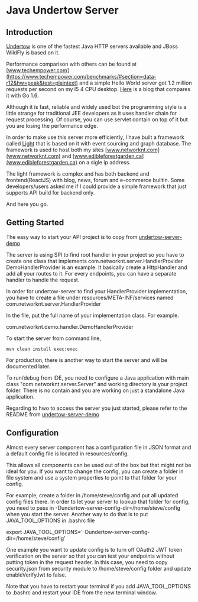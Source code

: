 # Java Undertow Server

## Introduction

[Undertow](http://undertow.io/) is  one of the fastest Java HTTP servers available and JBoss WildFly is based on it.

Performance comparison with others can be found
at [www.techempower.com](https://www.techempower.com/benchmarks/#section=data-r12&hw=peak&test=plaintext) and
a simple Hello World server got 1.2 million requests per second on my I5 4 CPU desktop.
[Here](https://www.networknt.com/blog/All/CeHJjNRjRiS1dH1qqme2LQ) is a blog that compares it with Go 1.6.

Although it is fast, reliable and widely used but the programming style is a little strange for traditional
JEE developers as it uses handler chain for request processing. Of course, you can use servlet contain on top of it
but you are losing the performance edge.

In order to make use this server more efficiently, I have built a framework
called [Light](https://github.com/networknt/light) that is based on it with event sourcing
and graph database. The framework is used to host both my sites [www.networknt.com](www.networknt.com)
and [www.edibleforestgarden.ca](www.edibleforestgarden.ca) on a sigle ip address.

The light framework is complex and has both backend and frontend(ReactJS) with blog, news, forum and e-commerce builtin.
Some developers/users asked me if I could provide a simple framework that just supports API build for backend only.

And here you go.

## Getting Started

The easy way to start your API project is to copy from [undertow-server-demo](https://github.com/networknt/undertow-server-demo)

The server is using SPI to find root handler in your project so you have to create one class that implements com.networknt.server.HandlerProvider
DemoHandlerProvider is an example. It basically create a HttpHandler and add all your routes to it. For every endpoints, you can
have a separate handler to handle the request.

In order for undertow-server to find your HandlerProvider implementation, you have to create a file under
resources/META-INF/services named com.networknt.server.HandlerProvider

In the file, put the full name of your implementation class. For example.

com.networknt.demo.handler.DemoHandlerProvider

To start the server from command line,

```
mvn clean install exec:exec
```

For production, there is another way to start the server and will be documented later.

To run/debug from IDE, you need to configure a Java application with main class "com.networknt.server.Server" and
working directory is your project folder. There is no contain and you are working on just a standalone Java application.

Regarding to hwo to access the server you just started, please refer to the README from
[undertow-server-demo](https://github.com/networknt/undertow-server-demo)


## Configuration

Almost every server component has a configuration file in JSON format and a default config file is located in resources/config.

This allows all components can be used out of the box but that might not be ideal for you. If you want to change the config, you
can create a folder in file system and use a system properties to point to that folder for your config.

For example, create a folder in /home/steve/config and put all updated config files there. In order to let your server to lookup
that folder for config, you need to pass in -Dundertow-server-config-dir=/home/steve/config when you start the server. Another way
to do that is to put JAVA_TOOL_OPTIONS in .bashrc file

export JAVA_TOOL_OPTIONS='-Dundertow-server-config-dir=/home/steve/config'

One example you want to update config is to turn off OAuth2 JWT token verification on the server so that you can test your
endpoints without putting token in the request header. In this case, you need to copy security.json from security module to
/home/steve/config folder and update enableVerifyJwt to false.

Note that you have to restart your terminal if you add JAVA_TOOL_OPTIONS to .bashrc and restart your IDE from the new terminal
window.

## 



